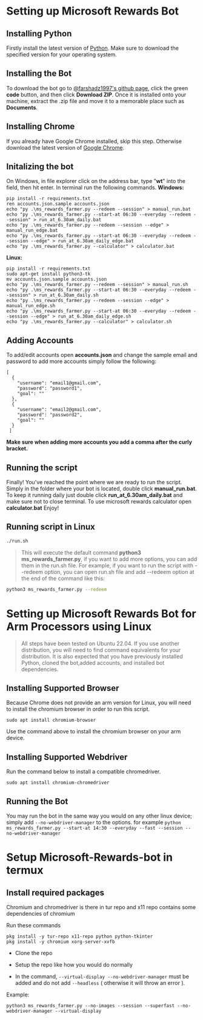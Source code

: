 # Setting up Microsoft Rewards Bot
## Installing Python
Firstly install the latest version of [Python](https://www.python.org/downloads/). Make sure to download the specified version for your operating system. 
## Installing the Bot
To download the bot go to [@farshadz1997's github page](https://github.com/farshadz1997/Microsoft-Rewards-bot), click the green **code** button, and then click **Download ZIP**. Once it is installed onto your machine, extract the .zip file and move it to a memorable place such as **Documents**.
## Installing Chrome
If you already have Google Chrome installed, skip this step. Otherwise download the latest version of [Google Chrome](https://www.google.com/intl/en_au/chrome/thank-you.html?statcb=0&installdataindex=empty&defaultbrowser=0).
## Initalizing the bot
On Windows, in file explorer click on the address bar, type "**wt**" into the field, then hit enter. In terminal run the following commands.
**Windows:**
```
pip install -r requirements.txt
ren accounts.json.sample accounts.json
echo "py .\ms_rewards_farmer.py --redeem --session" > manual_run.bat
echo "py .\ms_rewards_farmer.py --start-at 06:30 --everyday --redeem --session" > run_at_6.30am_daily.bat
echo "py .\ms_rewards_farmer.py --redeem --session --edge" > manual_run_edge.bat
echo "py .\ms_rewards_farmer.py --start-at 06:30 --everyday --redeem --session --edge" > run_at_6.30am_daily_edge.bat
echo "py .\ms_rewards_farmer.py --calculator" > calculator.bat
```
**Linux:**
```
pip install -r requirements.txt
sudo apt-get install python3-tk
mv accounts.json.sample accounts.json
echo "py .\ms_rewards_farmer.py --redeem --session" > manual_run.sh
echo "py .\ms_rewards_farmer.py --start-at 06:30 --everyday --redeem --session" > run_at_6.30am_daily.sh
echo "py .\ms_rewards_farmer.py --redeem --session --edge" > manual_run_edge.sh
echo "py .\ms_rewards_farmer.py --start-at 06:30 --everyday --redeem --session --edge" > run_at_6.30am_daily_edge.sh
echo "py .\ms_rewards_farmer.py --calculator" > calculator.sh
```
## Adding Accounts
To add/edit accounts open **accounts.json** and change the sample email and password to add more accounts simply follow the following:
```
[
  {
    "username": "email1@gmail.com",
    "password": "password1",
    "goal": ""
  },
  {
    "username": "email2@gmail.com",
    "password": "password2",
    "goal": ""
  }
 ]
 ```
**Make sure when adding more accounts you add a comma after the curly bracket.**
## Running the script
Finally! You've reached the point where we are ready to run the script. Simply in the folder where your bot is located, double click **manual_run.bat**. To keep it running daily just double click **run_at_6.30am_daily.bat** and make sure not to close terminal. To use microsoft rewards calculator open **calculator.bat** Enjoy!

## Running script in Linux
```bash
./run.sh
```
> This will execute the default command **python3 ms_rewards_farmer.py**, if you want to add more options, you can add them in the run.sh file. For example, if you want to run the script with --redeem option, you can open run.sh file and add --redeem option at the end of the command like this:
```bash
python3 ms_rewards_farmer.py --redeem
```

# Setting up Microsoft Rewards Bot for Arm Processors using Linux

> All steps have been tested on Ubuntu 22.04. If you use another distribution, you will need to find command equivalents for your distribution. It is also expected that you have previously installed Python, cloned the bot,added accounts, and installed bot dependencies.

## Installing Supported Browser
Because Chrome does not provide an arm version for Linux, you will need to install the chromium browser in order to run this script.
```
sudo apt install chromium-browser
```
Use the command above to install the chromium browser on your arm device.

## Installing Supported Webdriver
Run the command below to install a compatible chromedriver.
```
sudo apt install chromium-chromedriver
```

## Running the Bot

You may run the bot in the same way you would on any other linux device; simply add `--no-webdriver-manager` to the options. for example `python ms_rewards_farmer.py --start-at 14:30 --everyday --fast --session --no-webdriver-manager`

# Setup Microsoft-Rewards-bot in termux

## Install required packages

Chromium and chromedriver is there in tur repo and x11 repo contains some dependencies of chromium

Run these commands

```
pkg install -y tur-repo x11-repo python python-tkinter
pkg install -y chromium xorg-server-xvfb
```

- Clone the repo
 
- Setup the repo like how you would do normally

- In the command, `--virtual-display --no-webdriver-manager` must be added and do not add `--headless` ( otherwise it will throw an error ).

Example:
```
python3 ms_rewards_farmer.py --no-images --session --superfast --no-webdriver-manager --virtual-display 
```
